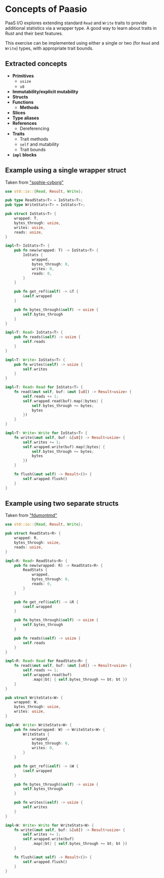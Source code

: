 # Concepts of Paasio

PaaS I/O explores extending standard `Read` and `Write` traits to provide additional statistics via a wrapper type. A good way to learn about traits in Rust and their best features.

This exercise can be implemented using either a single or two (for `Read` and `Write`)
types, with appropriate trait bounds.

## Extracted concepts

- **Primitives**
  - `usize`
  - `u8`
- **Immutability/explicit mutability**
- **Structs**
- **Functions**
  - **Methods**
- **Slices**
- **Type aliases**
- **References**
  - Dereferencing
- **Traits**
  - Trait methods
  - `self` and mutability
  - Trait bounds
- **`impl` blocks**

## Example using a single wrapper struct

Taken from ["sophie-cyborg"](https://exercism.io/tracks/rust/exercises/paasio/solutions/a2255eb1cc73491184cf88edd982a8d0)

```rust
use std::io::{Read, Result, Write};

pub type ReadStats<T> = IoStats<T>;
pub type WriteStats<T> = IoStats<T>;

pub struct IoStats<T> {
    wrapped: T,
    bytes_through: usize,
    writes: usize,
    reads: usize,
}

impl<T> IoStats<T> {
    pub fn new(wrapped: T) -> IoStats<T> {
        IoStats {
            wrapped,
            bytes_through: 0,
            writes: 0,
            reads: 0,
        }
    }

    pub fn get_ref(&self) -> &T {
        &self.wrapped
    }

    pub fn bytes_through(&self) -> usize {
        self.bytes_through
    }
}

impl<T: Read> IoStats<T> {
    pub fn reads(&self) -> usize {
        self.reads
    }
}

impl<T: Write> IoStats<T> {
    pub fn writes(&self) -> usize {
        self.writes
    }
}

impl<T: Read> Read for IoStats<T> {
    fn read(&mut self, buf: &mut [u8]) -> Result<usize> {
        self.reads += 1;
        self.wrapped.read(buf).map(|bytes| {
            self.bytes_through += bytes;
            bytes
        })
    }
}

impl<T: Write> Write for IoStats<T> {
    fn write(&mut self, buf: &[u8]) -> Result<usize> {
        self.writes += 1;
        self.wrapped.write(buf).map(|bytes| {
            self.bytes_through += bytes;
            bytes
        })
    }

    fn flush(&mut self) -> Result<()> {
        self.wrapped.flush()
    }
}
```

## Example using two separate structs

Taken from ["fdumontmd"](https://exercism.io/tracks/rust/exercises/paasio/solutions/95344f0ee9ec43a0b152ca2d56c44519)

```rust
use std::io::{Read, Result, Write};

pub struct ReadStats<R> {
    wrapped: R,
    bytes_through: usize,
    reads: usize,
}

impl<R: Read> ReadStats<R> {
    pub fn new(wrapped: R) -> ReadStats<R> {
        ReadStats {
            wrapped,
            bytes_through: 0,
            reads: 0,
        }
    }

    pub fn get_ref(&self) -> &R {
        &self.wrapped
    }

    pub fn bytes_through(&self) -> usize {
        self.bytes_through
    }

    pub fn reads(&self) -> usize {
        self.reads
    }
}

impl<R: Read> Read for ReadStats<R> {
    fn read(&mut self, buf: &mut [u8]) -> Result<usize> {
        self.reads += 1;
        self.wrapped.read(buf)
            .map(|bt| { self.bytes_through += bt; bt })
    }
}

pub struct WriteStats<W> {
    wrapped: W,
    bytes_through: usize,
    writes: usize,
}

impl<W: Write> WriteStats<W> {
    pub fn new(wrapped: W) -> WriteStats<W> {
        WriteStats {
            wrapped,
            bytes_through: 0,
            writes: 0,
        }
    }

    pub fn get_ref(&self) -> &W {
        &self.wrapped
    }

    pub fn bytes_through(&self) -> usize {
        self.bytes_through
    }

    pub fn writes(&self) -> usize {
        self.writes
    }
}

impl<W: Write> Write for WriteStats<W> {
    fn write(&mut self, buf: &[u8]) -> Result<usize> {
        self.writes += 1;
        self.wrapped.write(buf)
            .map(|bt| { self.bytes_through += bt; bt })
    }

    fn flush(&mut self) -> Result<()> {
        self.wrapped.flush()
    }
}
```
